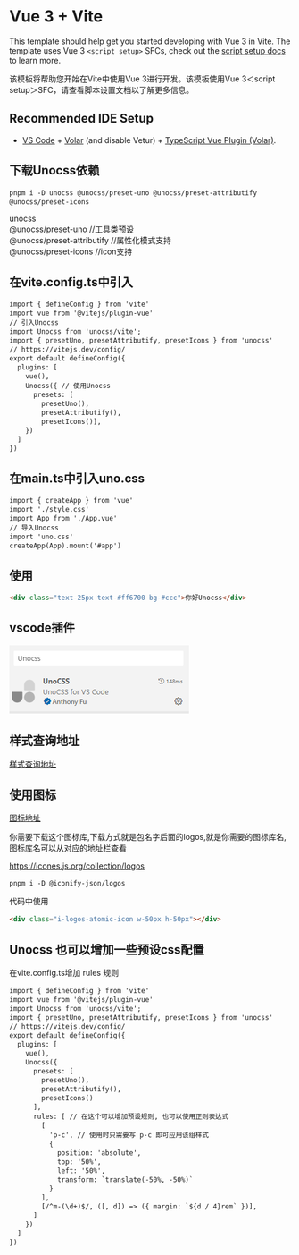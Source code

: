 # Vue 3 + Vite

This template should help get you started developing with Vue 3 in Vite. The template uses Vue 3 `<script setup>` SFCs, check out the [script setup docs](https://v3.vuejs.org/api/sfc-script-setup.html#sfc-script-setup) to learn more.

该模板将帮助您开始在Vite中使用Vue 3进行开发。该模板使用Vue 3＜script setup＞SFC，请查看脚本设置文档以了解更多信息。

## Recommended IDE Setup

- [VS Code](https://code.visualstudio.com/) + [Volar](https://marketplace.visualstudio.com/items?itemName=Vue.volar) (and disable Vetur) + [TypeScript Vue Plugin (Volar)](https://marketplace.visualstudio.com/items?itemName=Vue.vscode-typescript-vue-plugin).

## 下载Unocss依赖

``` pnpm
pnpm i -D unocss @unocss/preset-uno @unocss/preset-attributify @unocss/preset-icons
```

unocss  
@unocss/preset-uno //工具类预设  
@unocss/preset-attributify //属性化模式支持  
@unocss/preset-icons //icon支持  

## 在vite.config.ts中引入

``` vue
import { defineConfig } from 'vite'
import vue from '@vitejs/plugin-vue'
// 引入Unocss
import Unocss from 'unocss/vite';
import { presetUno, presetAttributify, presetIcons } from 'unocss'
// https://vitejs.dev/config/
export default defineConfig({
  plugins: [
    vue(),
    Unocss({ // 使用Unocss
      presets: [
        presetUno(),
        presetAttributify(),
        presetIcons()],
    })
  ]
})
```

## 在main.ts中引入uno.css

``` vue
import { createApp } from 'vue'
import './style.css'
import App from './App.vue'
// 导入Unocss
import 'uno.css'
createApp(App).mount('#app')
```

## 使用

``` html
<div class="text-25px text-#ff6700 bg-#ccc">你好Unocss</div>
```

## vscode插件

![我的图片](20230224203732.png)

## 样式查询地址

[样式查询地址](https://uno.antfu.me/)

## 使用图标

[图标地址](https://icones.js.org/)

你需要下载这个图标库,下载方式就是包名字后面的logos,就是你需要的图标库名,图标库名可以从对应的地址栏查看

<https://icones.js.org/collection/logos>

``` pnpm
pnpm i -D @iconify-json/logos
```

代码中使用

``` html
<div class="i-logos-atomic-icon w-50px h-50px"></div>
```

## Unocss 也可以增加一些预设css配置

在vite.config.ts增加 rules 规则

``` vue
import { defineConfig } from 'vite'
import vue from '@vitejs/plugin-vue'
import Unocss from 'unocss/vite';
import { presetUno, presetAttributify, presetIcons } from 'unocss'
// https://vitejs.dev/config/
export default defineConfig({
  plugins: [
    vue(),
    Unocss({
      presets: [
        presetUno(),
        presetAttributify(),
        presetIcons()
      ],
      rules: [ // 在这个可以增加预设规则, 也可以使用正则表达式
        [
          'p-c', // 使用时只需要写 p-c 即可应用该组样式
          {
            position: 'absolute',
            top: '50%',
            left: '50%',
            transform: `translate(-50%, -50%)`
          }
        ],
        [/^m-(\d+)$/, ([, d]) => ({ margin: `${d / 4}rem` })],
      ]
    })
  ]
})
```
